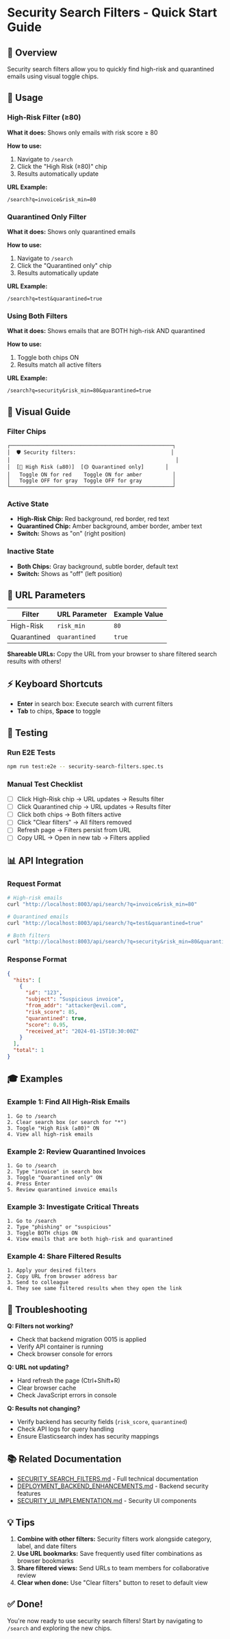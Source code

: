 # Security Search Filters - Quick Start Guide

## 🎯 Overview

Security search filters allow you to quickly find high-risk and quarantined emails using visual toggle chips.

## 🚀 Usage

### High-Risk Filter (≥80)

**What it does:** Shows only emails with risk score ≥ 80

**How to use:**
1. Navigate to `/search`
2. Click the "High Risk (≥80)" chip
3. Results automatically update

**URL Example:**
```
/search?q=invoice&risk_min=80
```

### Quarantined Only Filter

**What it does:** Shows only quarantined emails

**How to use:**
1. Navigate to `/search`
2. Click the "Quarantined only" chip
3. Results automatically update

**URL Example:**
```
/search?q=test&quarantined=true
```

### Using Both Filters

**What it does:** Shows emails that are BOTH high-risk AND quarantined

**How to use:**
1. Toggle both chips ON
2. Results match all active filters

**URL Example:**
```
/search?q=security&risk_min=80&quarantined=true
```

## 🎨 Visual Guide

### Filter Chips

```
┌─────────────────────────────────────────────────────┐
│  🛡️ Security filters:                               │
│                                                      │
│  [🔴 High Risk (≥80)]  [🟡 Quarantined only]       │
│   Toggle ON for red    Toggle ON for amber          │
│   Toggle OFF for gray  Toggle OFF for gray          │
└─────────────────────────────────────────────────────┘
```

### Active State
- **High-Risk Chip:** Red background, red border, red text
- **Quarantined Chip:** Amber background, amber border, amber text
- **Switch:** Shows as "on" (right position)

### Inactive State
- **Both Chips:** Gray background, subtle border, default text
- **Switch:** Shows as "off" (left position)

## 🔗 URL Parameters

| Filter | URL Parameter | Example Value |
|--------|---------------|---------------|
| High-Risk | `risk_min` | `80` |
| Quarantined | `quarantined` | `true` |

**Shareable URLs:**
Copy the URL from your browser to share filtered search results with others!

## ⚡ Keyboard Shortcuts

- **Enter** in search box: Execute search with current filters
- **Tab** to chips, **Space** to toggle

## 🧪 Testing

### Run E2E Tests
```bash
npm run test:e2e -- security-search-filters.spec.ts
```

### Manual Test Checklist
- [ ] Click High-Risk chip → URL updates → Results filter
- [ ] Click Quarantined chip → URL updates → Results filter
- [ ] Click both chips → Both filters active
- [ ] Click "Clear filters" → All filters removed
- [ ] Refresh page → Filters persist from URL
- [ ] Copy URL → Open in new tab → Filters applied

## 📊 API Integration

### Request Format
```bash
# High-risk emails
curl "http://localhost:8003/api/search/?q=invoice&risk_min=80"

# Quarantined emails
curl "http://localhost:8003/api/search/?q=test&quarantined=true"

# Both filters
curl "http://localhost:8003/api/search/?q=security&risk_min=80&quarantined=true"
```

### Response Format
```json
{
  "hits": [
    {
      "id": "123",
      "subject": "Suspicious invoice",
      "from_addr": "attacker@evil.com",
      "risk_score": 85,
      "quarantined": true,
      "score": 0.95,
      "received_at": "2024-01-15T10:30:00Z"
    }
  ],
  "total": 1
}
```

## 🎓 Examples

### Example 1: Find All High-Risk Emails
```
1. Go to /search
2. Clear search box (or search for "*")
3. Toggle "High Risk (≥80)" ON
4. View all high-risk emails
```

### Example 2: Review Quarantined Invoices
```
1. Go to /search
2. Type "invoice" in search box
3. Toggle "Quarantined only" ON
4. Press Enter
5. Review quarantined invoice emails
```

### Example 3: Investigate Critical Threats
```
1. Go to /search
2. Type "phishing" or "suspicious"
3. Toggle BOTH chips ON
4. View emails that are both high-risk and quarantined
```

### Example 4: Share Filtered Results
```
1. Apply your desired filters
2. Copy URL from browser address bar
3. Send to colleague
4. They see same filtered results when they open the link
```

## 🔧 Troubleshooting

**Q: Filters not working?**
- Check that backend migration 0015 is applied
- Verify API container is running
- Check browser console for errors

**Q: URL not updating?**
- Hard refresh the page (Ctrl+Shift+R)
- Clear browser cache
- Check JavaScript errors in console

**Q: Results not changing?**
- Verify backend has security fields (`risk_score`, `quarantined`)
- Check API logs for query handling
- Ensure Elasticsearch index has security mappings

## 📚 Related Documentation

- [SECURITY_SEARCH_FILTERS.md](./SECURITY_SEARCH_FILTERS.md) - Full technical documentation
- [DEPLOYMENT_BACKEND_ENHANCEMENTS.md](../DEPLOYMENT_BACKEND_ENHANCEMENTS.md) - Backend security features
- [SECURITY_UI_IMPLEMENTATION.md](../SECURITY_UI_IMPLEMENTATION.md) - Security UI components

## 💡 Tips

1. **Combine with other filters:** Security filters work alongside category, label, and date filters
2. **Use URL bookmarks:** Save frequently used filter combinations as browser bookmarks
3. **Share filtered views:** Send URLs to team members for collaborative review
4. **Clear when done:** Use "Clear filters" button to reset to default view

## ✅ Done!

You're now ready to use security search filters! Start by navigating to `/search` and exploring the new chips.
